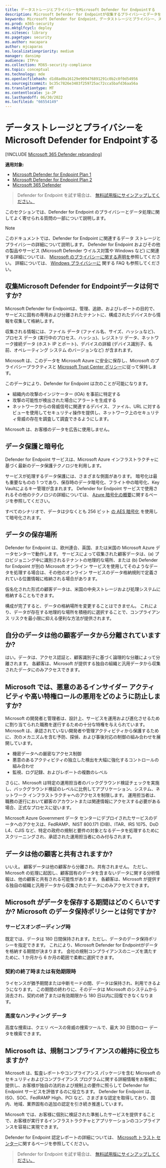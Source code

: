 ```yaml
---
title: データストレージとプライバシーをMicrosoft Defender for Endpointする
description: Microsoft Defender for Endpointが収集するプライバシーとデータを処理する方法について説明します。
keywords: Microsoft Defender for Endpoint、データストレージとプライバシー、ストレージ、プライバシー、ライセンス、位置情報、データ保持、データ
ms.prod: m365-security
ms.mktglfcycl: deploy
ms.sitesec: library
ms.pagetype: security
ms.author: macapara
author: mjcaparas
ms.localizationpriority: medium
manager: dansimp
audience: ITPro
ms.collection: M365-security-compliance
ms.topic: conceptual
ms.technology: mde
ms.openlocfilehash: d1d8ad0a16129e909476891291c0b2c0f0d54956
ms.sourcegitcommit: bc35c7826e3403f259725ac72cca5bafd36aa56a
ms.translationtype: MT
ms.contentlocale: ja-JP
ms.lasthandoff: 06/30/2022
ms.locfileid: "66554149"
---
```

# <a name="microsoft-defender-for-endpoint-data-storage-and-privacy"></a>データストレージとプライバシーをMicrosoft Defender for Endpointする

[!INCLUDE [Microsoft 365 Defender rebranding](../../includes/microsoft-defender.md)]

**適用対象:**
- [Microsoft Defender for Endpoint Plan 1](https://go.microsoft.com/fwlink/p/?linkid=2154037)
- [Microsoft Defender for Endpoint Plan 2](https://go.microsoft.com/fwlink/p/?linkid=2154037)
- [Microsoft 365 Defender](https://go.microsoft.com/fwlink/?linkid=2118804)

> Defender for Endpoint を試す場合は、 [無料試用版にサインアップしてください。](https://signup.microsoft.com/create-account/signup?products=7f379fee-c4f9-4278-b0a1-e4c8c2fcdf7e&ru=https://aka.ms/MDEp2OpenTrial?ocid=docs-wdatp-assignaccess-abovefoldlink)

このセクションでは、Defender for Endpoint のプライバシーとデータ処理に関してよく寄せられる質問の一部について説明します。

> [!NOTE]
> このドキュメントでは、Defender for Endpoint に関連するデータ ストレージとプライバシーの詳細について説明します。 Defender for Endpoint およびその他の製品やサービス (Microsoft Defender ウイルス対策や Windows など) に関連する詳細については、 [Microsoft のプライバシーに関する声明を](https://go.microsoft.com/fwlink/?linkid=827576)参照してください。 詳細については、 [Windows プライバシーに](https://go.microsoft.com/fwlink/?linkid=827577) 関する FAQ も参照してください。

## <a name="what-data-does-microsoft-defender-for-endpoint-collect"></a>収集Microsoft Defender for Endpointデータは何ですか?

Microsoft Defender for Endpointは、管理、追跡、およびレポートの目的で、サービスに固有の専用および分離されたテナントに、構成されたデバイスから情報を収集して格納します。

収集される情報には、ファイル データ (ファイル名、サイズ、ハッシュなど)、プロセス データ (実行中のプロセス、ハッシュ)、レジストリ データ、ネットワーク接続データ (ホスト IP とポート)、デバイスの詳細 (デバイス識別子、名前、オペレーティング システム のバージョンなど) が含まれます。

Microsoft は、このデータを Microsoft Azure に安全に保存し、Microsoft のプライバシープラクティスと [Microsoft Trust Center ポリシー](https://go.microsoft.com/fwlink/?linkid=827578)に従って保持します。

このデータにより、Defender for Endpoint は次のことが可能になります。

- 組織内の攻撃のインジケーター (IOA) を事前に特定する
- 攻撃の可能性が検出された場合にアラートを生成する
- ネットワークからの脅威信号に関連するデバイス、ファイル、URL に対するビューを使用してセキュリティ操作を提供し、ネットワーク上のセキュリティ脅威の存在を調査して調査できるようにします。

Microsoft は、お客様のデータを広告に使用しません。

## <a name="data-protection-and-encryption"></a>データ保護と暗号化

Defender for Endpoint サービスは、Microsoft Azure インフラストラクチャに基づく最新のデータ保護テクノロジを利用します。

サービスが処理するデータ保護には、さまざまな側面があります。 暗号化は最も重要なものの 1 つであり、保存時のデータ暗号化、フライト中の暗号化、Key Vaultによるキー管理が含まれます。 Defender for Endpoint サービスで使用されるその他のテクノロジの詳細については、 [Azure 暗号化の概要](/azure/security/security-azure-encryption-overview)に関するページを参照してください。

すべてのシナリオで、データは少なくとも 256 ビット [の AES 暗号化](https://en.wikipedia.org/wiki/Advanced_Encryption_Standard) を使用して暗号化されます。

## <a name="data-storage-location"></a>データの保存場所

Defender for Endpoint は、欧州連合、英国、または米国の Microsoft Azure データセンターで動作します。 サービスによって収集された顧客データは、(a) プロビジョニング中に識別されるテナントの地理的な場所、または (b) Defender for Endpoint が別の Microsoft オンライン サービスを使用してそのようなデータを処理する場合は、その他のオンライン サービスのデータ格納規則で定義されている位置情報に格納される場合があります。

仮名化された形式の顧客データは、米国の中央ストレージおよび処理システムに格納することもできます。

構成が完了すると、データの格納場所を変更することはできません。 これにより、データが存在する地理的な場所を積極的に選択することで、コンプライアンス リスクを最小限に抑える便利な方法が提供されます。

## <a name="is-my-data-isolated-from-other-customer-data"></a>自分のデータは他の顧客データから分離されていますか?

はい。データは、アクセス認証と、顧客識別子に基づく論理的な分離によって分離されます。 各顧客は、Microsoft が提供する独自の組織と汎用データから収集されたデータにのみアクセスできます。

## <a name="how-does-microsoft-prevent-malicious-insider-activities-and-abuse-of-high-privilege-roles"></a>Microsoft では、悪意のあるインサイダー アクティビティや高い特権ロールの悪用をどのように防止しますか?

Microsoft の開発者と管理者は、設計上、サービスを運用および進化させるために割り当てられた職務を遂行するための十分な特権を与えられています。 Microsoft は、承認されていない開発者や管理アクティビティから保護するために、次のメカニズムを含む予防、探偵、および事後対応の制御の組み合わせを展開しています。

- 機密データへの厳密なアクセス制御
- 悪意のあるアクティビティの独立した検出を大幅に強化するコントロールの組み合わせ
- 監視、ログ記録、およびレポートの複数のレベル

さらに、Microsoft は特定の運用担当者のバックグラウンド検証チェックを実施し、バックグラウンド検証のレベルに比例してアプリケーション、システム、ネットワーク インフラストラクチャへのアクセスを制限します。 運用担当者は、職務の遂行において顧客のアカウントまたは関連情報にアクセスする必要がある場合、正式なプロセスに従います。

Microsoft Azure Government データ センターにデプロイされたサービスのデータへのアクセスは、FedRAMP、NIST 800.171 (DIB)、ITAR、IRS 1075、DoD L4、CJIS など、特定の政府の規制と要件の対象となるデータを処理するためにスクリーニングされ、承認された運用担当者にのみ付与されます。

## <a name="is-data-shared-with-other-customers"></a>データは他の顧客と共有されますか?

いいえ。 顧客データは他の顧客から分離され、共有されません。 ただし、Microsoft の処理に起因し、顧客固有のデータを含まないデータに関する分析情報は、他の顧客と共有される可能性があります。 各顧客は、Microsoft が提供する独自の組織と汎用データから収集されたデータにのみアクセスできます。

## <a name="how-long-will-microsoft-store-my-data-what-is-microsofts-data-retention-policy"></a>Microsoft がデータを保存する期間はどのくらいですか? Microsoft のデータ保持ポリシーとは何ですか?

### <a name="at-service-onboarding"></a>サービスオンボーディング時

既定では、データは 180 日間保持されます。ただし、データのデータ保持ポリシーを指定できます。 これにより、Microsoft Defender for Endpointがデータを格納する期間が決まります。 会社の規制コンプライアンスのニーズを満たすために、1 か月から 6 か月の範囲で柔軟に選択できます。

### <a name="at-contract-termination-or-expiration"></a>契約の終了時または有効期限時

ライセンスが猶予期間または中断モードの間、データは保持され、利用できるようになります。 この期間の終わりに、そのデータは Microsoft のシステムから消去され、契約の終了または有効期限から 180 日以内に回復できなくなります。

### <a name="advanced-hunting-data"></a>高度なハンティング データ

高度な捜索は、クエリ ベースの脅威の捜索ツールで、最大 30 日間のロー データを検索できます。

## <a name="can-microsoft-help-us-maintain-regulatory-compliance"></a>Microsoft は、規制コンプライアンスの維持に役立ちますか?

Microsoft は、監査レポートやコンプライアンス パッケージを含む Microsoft のセキュリティおよびコンプライアンス プログラムに関する詳細情報をお客様に提供し、お客様が独自の法的および規制上の要件に照らして Defender for Endpoint サービスを評価するのに役立ちます。 Defender for Endpoint は、ISO、SOC、FedRAMP High、PCI など、さまざまな認定を取得しており、国内、地域、業界固有の追加の認定を引き続き推進しています。

Microsoft では、お客様に個別に検証された準拠したサービスを提供することで、お客様が実行するインフラストラクチャとアプリケーションのコンプライアンスを容易に実現できます。

Defender for Endpoint 認定レポートの詳細については、 [Microsoft トラスト センター](https://servicetrust.microsoft.com/)に関するページを参照してください。 

> Defender for Endpoint を試す場合は、 [無料試用版にサインアップしてください。](https://signup.microsoft.com/create-account/signup?products=7f379fee-c4f9-4278-b0a1-e4c8c2fcdf7e&ru=https://aka.ms/MDEp2OpenTrial?ocid=docs-wdatp-datastorage-belowfoldlink)
